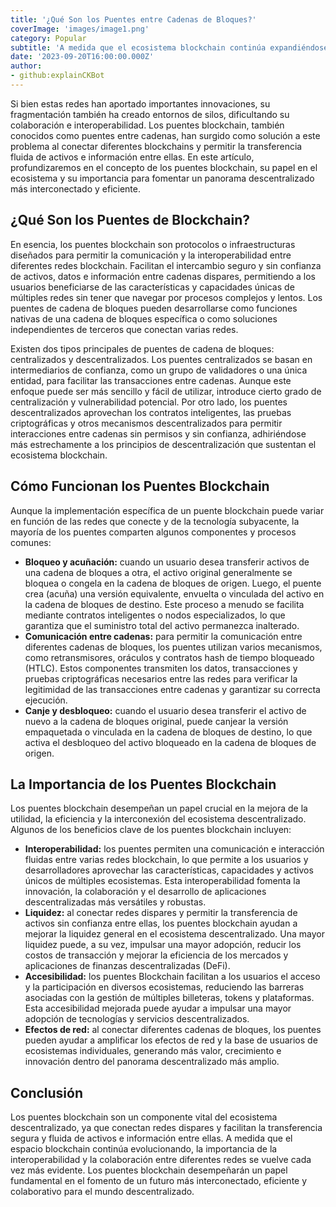 ```yaml
---
title: '¿Qué Son los Puentes entre Cadenas de Bloques?'
coverImage: 'images/image1.png'
category: Popular
subtitle: 'A medida que el ecosistema blockchain continúa expandiéndose, han surgido muchas redes independientes y descentralizadas, cada una con protocolos, mecanismos de consenso y casos de uso distintos.'
date: '2023-09-20T16:00:00.000Z'
author: 
- github:explainCKBot
---
```


Si bien estas redes han aportado importantes innovaciones, su fragmentación también ha creado entornos de silos, dificultando su colaboración e interoperabilidad. Los puentes blockchain, también conocidos como puentes entre cadenas, han surgido como solución a este problema al conectar diferentes blockchains y permitir la transferencia fluida de activos e información entre ellas. En este artículo, profundizaremos en el concepto de los puentes blockchain, su papel en el ecosistema y su importancia para fomentar un panorama descentralizado más interconectado y eficiente.


## ¿Qué Son los Puentes de Blockchain?

En esencia, los puentes blockchain son protocolos o infraestructuras diseñados para permitir la comunicación y la interoperabilidad entre diferentes redes blockchain. Facilitan el intercambio seguro y sin confianza de activos, datos e información entre cadenas dispares, permitiendo a los usuarios beneficiarse de las características y capacidades únicas de múltiples redes sin tener que navegar por procesos complejos y lentos. Los puentes de cadena de bloques pueden desarrollarse como funciones nativas de una cadena de bloques específica o como soluciones independientes de terceros que conectan varias redes.

Existen dos tipos principales de puentes de cadena de bloques: centralizados y descentralizados. Los puentes centralizados se basan en intermediarios de confianza, como un grupo de validadores o una única entidad, para facilitar las transacciones entre cadenas. Aunque este enfoque puede ser más sencillo y fácil de utilizar, introduce cierto grado de centralización y vulnerabilidad potencial. Por otro lado, los puentes descentralizados aprovechan los contratos inteligentes, las pruebas criptográficas y otros mecanismos descentralizados para permitir interacciones entre cadenas sin permisos y sin confianza, adhiriéndose más estrechamente a los principios de descentralización que sustentan el ecosistema blockchain.


## Cómo Funcionan los Puentes Blockchain

Aunque la implementación específica de un puente blockchain puede variar en función de las redes que conecte y de la tecnología subyacente, la mayoría de los puentes comparten algunos componentes y procesos comunes:



* **Bloqueo y acuñación:** cuando un usuario desea transferir activos de una cadena de bloques a otra, el activo original generalmente se bloquea o congela en la cadena de bloques de origen. Luego, el puente crea (acuña) una versión equivalente, envuelta o vinculada del activo en la cadena de bloques de destino. Este proceso a menudo se facilita mediante contratos inteligentes o nodos especializados, lo que garantiza que el suministro total del activo permanezca inalterado.
* **Comunicación entre cadenas:** para permitir la comunicación entre diferentes cadenas de bloques, los puentes utilizan varios mecanismos, como retransmisores, oráculos y contratos hash de tiempo bloqueado (HTLC). Estos componentes transmiten los datos, transacciones y pruebas criptográficas necesarios entre las redes para verificar la legitimidad de las transacciones entre cadenas y garantizar su correcta ejecución.
* **Canje y desbloqueo:** cuando el usuario desea transferir el activo de nuevo a la cadena de bloques original, puede canjear la versión empaquetada o vinculada en la cadena de bloques de destino, lo que activa el desbloqueo del activo bloqueado en la cadena de bloques de origen.


## La Importancia de los Puentes Blockchain

Los puentes blockchain desempeñan un papel crucial en la mejora de la utilidad, la eficiencia y la interconexión del ecosistema descentralizado. Algunos de los beneficios clave de los puentes blockchain incluyen:



* **Interoperabilidad:** los puentes permiten una comunicación e interacción fluidas entre varias redes blockchain, lo que permite a los usuarios y desarrolladores aprovechar las características, capacidades y activos únicos de múltiples ecosistemas. Esta interoperabilidad fomenta la innovación, la colaboración y el desarrollo de aplicaciones descentralizadas más versátiles y robustas.
* **Liquidez:** al conectar redes dispares y permitir la transferencia de activos sin confianza entre ellas, los puentes blockchain ayudan a mejorar la liquidez general en el ecosistema descentralizado. Una mayor liquidez puede, a su vez, impulsar una mayor adopción, reducir los costos de transacción y mejorar la eficiencia de los mercados y aplicaciones de finanzas descentralizadas (DeFi).
* **Accesibilidad:** los puentes Blockchain facilitan a los usuarios el acceso y la participación en diversos ecosistemas, reduciendo las barreras asociadas con la gestión de múltiples billeteras, tokens y plataformas. Esta accesibilidad mejorada puede ayudar a impulsar una mayor adopción de tecnologías y servicios descentralizados.
* **Efectos de red:** al conectar diferentes cadenas de bloques, los puentes pueden ayudar a amplificar los efectos de red y la base de usuarios de ecosistemas individuales, generando más valor, crecimiento e innovación dentro del panorama descentralizado más amplio.


## Conclusión

Los puentes blockchain son un componente vital del ecosistema descentralizado, ya que conectan redes dispares y facilitan la transferencia segura y fluida de activos e información entre ellas. A medida que el espacio blockchain continúa evolucionando, la importancia de la interoperabilidad y la colaboración entre diferentes redes se vuelve cada vez más evidente. Los puentes blockchain desempeñarán un papel fundamental en el fomento de un futuro más interconectado, eficiente y colaborativo para el mundo descentralizado.
